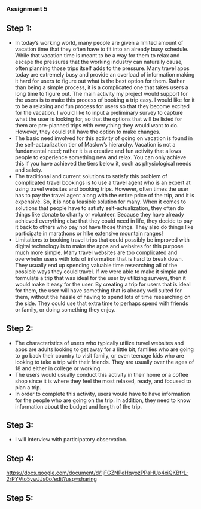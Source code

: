 ### Assignment 5

## Step 1:
- In today’s working world, many people are given a limited amount of vacation time that they often have to fit into an already busy schedule. While that vacation time is meant to be a way for them to relax and escape the pressures that the working industry can naturally cause, often planning those trips itself adds to the pressure. Many travel apps today are extremely busy and provide an overload of information making it hard for users to figure out what is the best option for them. Rather than being a simple process, it is a complicated one that takes users a long time to figure out. The main activity my project would support for the users is to make this process of booking a trip easy. I would like for it to be a relaxing and fun process for users so that they become excited for the vacation. I would like to input a preliminary survey to capture what the user is looking for, so that the options that will be listed for them are pre-planned trips with everything they would want to do. However, they could still have the option to make changes.
- The basic need involved for this activity of going on vacation is found in the self-actualization tier of Maslow’s hierarchy. Vacation is not a fundamental need; rather it is a creative and fun activity that allows people to experience something new and relax. You can only achieve this if you have achieved the tiers below it, such as physiological needs and safety.
- The traditional and current solutions to satisfy this problem of complicated travel bookings is to use a travel agent who is an expert at using travel websites and booking trips. However, often times the user has to pay the travel agent along with the entire price of the trip, and it is expensive. So, it is not a feasible solution for many. When it comes to solutions that people have to satisfy self-actualization, they often do things like donate to charity or volunteer. Because they have already achieved everything else that they could need in life, they decide to pay it back to others who pay not have those things. They also do things like participate in marathons or hike extensive mountain ranges!
- Limitations to booking travel trips that could possibly be improved with digital technology is to make the apps and websites for this purpose much more simple. Many travel websites are too complicated and overwhelm users with lots of information that is hard to break down. They usually end up spending valuable time researching all of the possible ways they could travel. If we were able to make it simple and formulate a trip that was ideal for the user by utilizing surveys, then it would make it easy for the user. By creating a trip for users that is ideal for them, the user will have something that is already well suited for them, without the hassle of having to spend lots of time researching on the side. They could use that extra time to perhaps spend with friends or family, or doing something they enjoy.

## Step 2:
- The characteristics of users who typically utilize travel websites and apps are adults looking to get away for a little bit, families who are going to go back their country to visit family, or even teenage kids who are looking to take a trip with their friends. They are usually over the ages of 18 and either in college or working.
- The users would usually conduct this activity in their home or a coffee shop since it is where they feel the most relaxed, ready, and focused to plan a trip.
- In order to complete this activity, users would have to have information for the people who are going on the trip. In addition, they need to know information about the budget and length of the trip.

## Step 3:
- I will interview with participatory observation.

## Step 4:
https://docs.google.com/document/d/1jFGZNPeHqyozPPaHUp4xiQKBfrL-2rPYVto5ywJJs0o/edit?usp=sharing

## Step 5:
